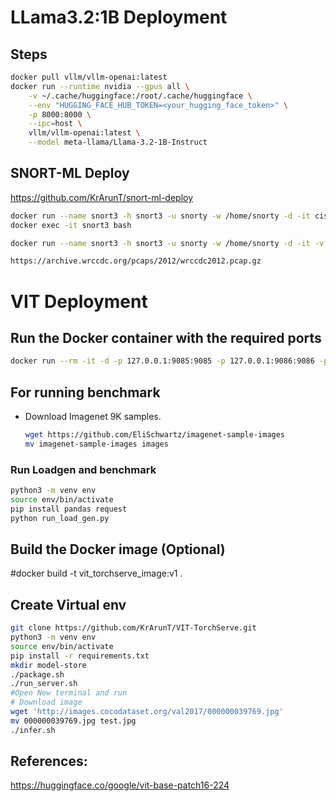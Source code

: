 # LLama3.2:1B Deployment
## Steps
```sh
docker pull vllm/vllm-openai:latest
docker run --runtime nvidia --gpus all \
    -v ~/.cache/huggingface:/root/.cache/huggingface \
    --env "HUGGING_FACE_HUB_TOKEN=<your_hugging_face_token>" \
    -p 8000:8000 \
    --ipc=host \
    vllm/vllm-openai:latest \
    --model meta-llama/Llama-3.2-1B-Instruct

```
## SNORT-ML Deploy
https://github.com/KrArunT/snort-ml-deploy
```sh
docker run --name snort3 -h snort3 -u snorty -w /home/snorty -d -it ciscotalos/snort3 bash  
docker exec -it snort3 bash

docker run --name snort3 -h snort3 -u snorty -w /home/snorty -d -it -v /local_user/SNORT/ml:/home/snorty/examples ciscotalos/snort3 bash

https://archive.wrccdc.org/pcaps/2012/wrccdc2012.pcap.gz  
```

# VIT Deployment
## **Run the Docker container with the required ports**
```sh
docker run --rm -it -d -p 127.0.0.1:9085:9085 -p 127.0.0.1:9086:9086 -p 127.0.0.1:9087:9087 -p 127.0.0.1:9070:9070 -p 127.0.0.1:9071:9071 aruntiwary/vit_torchserve_image:v1
```

## For running benchmark
* Download Imagenet 9K samples.
  ```sh
  wget https://github.com/EliSchwartz/imagenet-sample-images
  mv imagenet-sample-images images
  ```

### Run Loadgen and benchmark
```sh
python3 -m venv env
source env/bin/activate
pip install pandas request
python run_load_gen.py
```

## Build the Docker image (Optional)
#docker build -t vit_torchserve_image:v1 .

## Create Virtual env
```sh
git clone https://github.com/KrArunT/VIT-TorchServe.git
python3 -m venv env
source env/bin/activate
pip install -r requirements.txt
mkdir model-store
./package.sh
./run_server.sh
#Open New terminal and run
# Download image
wget 'http://images.cocodataset.org/val2017/000000039769.jpg'
mv 000000039769.jpg test.jpg
./infer.sh
```

## References:
https://huggingface.co/google/vit-base-patch16-224
